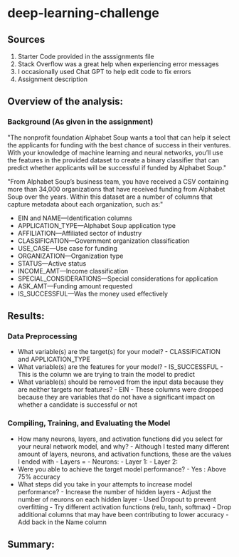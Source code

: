 # deep-learning-challenge

## Sources

1. Starter Code provided in the asssignments file
2. Stack Overflow was a great help when experiencing error messages
3. I occasionally used Chat GPT to help edit code to fix errors
4. Assignment description

   
## Overview of the analysis: 

### Background (As given in the assignment)
"The nonprofit foundation Alphabet Soup wants a tool that can help it select the applicants for funding with the best chance of success in their ventures. With your knowledge of machine learning and neural networks, you’ll use the features in the provided dataset to create a binary classifier that can predict whether applicants will be successful if funded by Alphabet Soup."

"From Alphabet Soup’s business team, you have received a CSV containing more than 34,000 organizations that have received funding from Alphabet Soup over the years. Within this dataset are a number of columns that capture metadata about each organization, such as:"

* EIN and NAME—Identification columns
* APPLICATION_TYPE—Alphabet Soup application type
* AFFILIATION—Affiliated sector of industry
* CLASSIFICATION—Government organization classification
* USE_CASE—Use case for funding
* ORGANIZATION—Organization type
* STATUS—Active status
* INCOME_AMT—Income classification
* SPECIAL_CONSIDERATIONS—Special considerations for application
* ASK_AMT—Funding amount requested
* IS_SUCCESSFUL—Was the money used effectively

## Results: 

### Data Preprocessing

* What variable(s) are the target(s) for your model?
        - CLASSIFICATION and APPLICATION_TYPE
* What variable(s) are the features for your model?
        - IS_SUCCESSFUL
        - This is the column we are trying to train the model to predict
* What variable(s) should be removed from the input data because they are neither targets nor features?
        - EIN
        - These columns were dropped because they are variables that do not have a significant impact on whether a candidate is successful or not
  
### Compiling, Training, and Evaluating the Model

* How many neurons, layers, and activation functions did you select for your neural network model, and why?
        - Although I tested many different amount of layers, neurons, and activation functions, these are the values I ended with
        - Layers =
        - Neurons:
              - Layer 1:
              - Layer 2:            
* Were you able to achieve the target model performance?
        - Yes : Above 75% accuracy
* What steps did you take in your attempts to increase model performance?
        - Increase the number of hidden layers
        - Adjust the number of neurons on each hidden layer
        - Used Dropout to prevent overfitting
        - Try different activation functions (relu, tanh, softmax)
        - Drop additional columns that may have been contributing to lower accuracy
        - Add back in the Name column
     

## Summary: 

